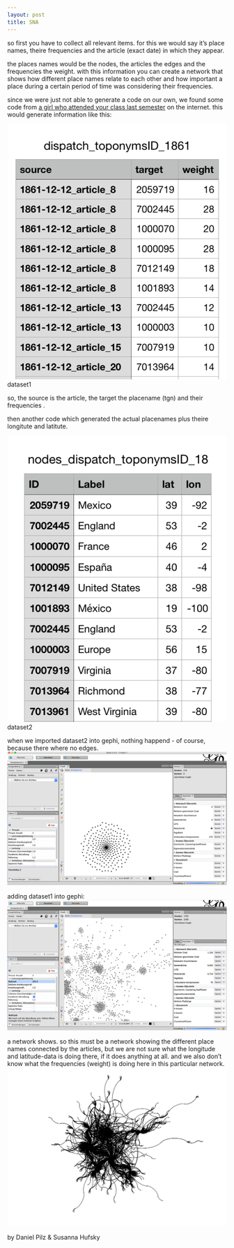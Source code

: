 ```yaml
---
layout: post
title: SNA
---
```



so first you have to collect all relevant items. for this we would say it’s place names, theire frequencies and the article (exact date) in which they appear.

the places names would be the nodes, the articles the edges and the frequencies the weight. with this information you can create a network that shows how different place names relate to each other and how important a place during a certain period of time was considering their frequencies.

since we were just not able to generate a code on our own, we found some code from [a girl who attended your class last semester](https://tatjanasmiljanic.github.io/2019-08-14-post/) on the internet. this would generate information like this:

![dataset1](https://raw.githubusercontent.com/suszette/suszette.github.io/master/img/dataset1.png)
  dataset1

so, the source is the article, the target the placename (tgn) and their frequencies . 

then another code which generated the actual placenames plus theire longitute and latitute.


![dataset2](https://raw.githubusercontent.com/suszette/suszette.github.io/master/img/dataset2.png)
  dataset2

when we imported dataset2 into gephi, nothing happend - of course, because there where no edges.
![gephi2](https://raw.githubusercontent.com/suszette/suszette.github.io/master/img/gephi_01.png)


adding dataset1 into gephi:
![gephi1](https://raw.githubusercontent.com/suszette/suszette.github.io/master/img/gephi_02.png)

a network shows. so this must be a network showing the different place names connected by the articles, but we are not sure what the longitude and latitude-data is doing there, if it does anything at all. and we also don’t know what the frequencies (weight) is doing here in this particular network.
![network](https://raw.githubusercontent.com/suszette/suszette.github.io/master/img/network.png)




by Daniel Pilz & Susanna Hufsky
